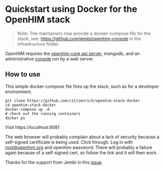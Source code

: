 # Quickstart using Docker for the OpenHIM stack

> Note: The maintainers now provide a docker-compose file for the stack, see: https://github.com/jembi/openhim-console in the infrastructure folder.

OpenHIM requires the [openhim-core api server](https://github.com/jembi/openhim-core-js), mongodb, and an administrative [console](https://github.com/jembi/openhim-console) run by a web server.

## How to use

This simple docker-compose file fires up the stack, such as for a developer environment.

```
git clone https://github.com/citizenrich/openhim-stack-docker
cd openhim-stack-docker
docker-compose up -d
# check out the running containers
docker ps
```

Visit https://localhost:8081

The web browser will probably complain about a lack of security because a self-signed certificate is being used. Click through. Log in with root@openhim.org and openhim-password. There will probably a failure again because of a self-signed cert, so follow the link and it will then work.

Thanks for the support from Jembi in this [issue](https://github.com/jembi/openhim-docker/issues/1).
